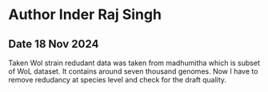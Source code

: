 # Author Inder Raj Singh
## Date 18 Nov 2024

Taken Wol strain redudant data was taken from madhumitha which is subset of WoL dataset. It contains around seven thousand genomes. Now I have to remove redudancy at species level and check for the draft quality.
